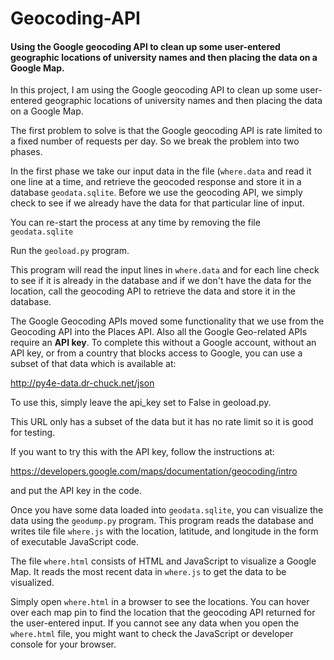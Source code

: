 # Geocoding-API
#### Using the Google geocoding API to clean up some user-entered geographic locations of university names and then placing the data on a Google Map.


In this project, I am using the Google geocoding API
to clean up some user-entered geographic locations of
university names and then placing the data on a Google
Map.

The first problem to solve is that the Google geocoding
API is rate limited to a fixed number of requests per day. So we break
the problem into two phases.

In the first phase we take our input data in the file
(`where.data` and read it one line at a time, and retrieve the
geocoded response and store it in a database `geodata.sqlite`.
Before we use the geocoding API, we simply check to see if
we already have the data for that particular line of input.

You can re-start the process at any time by removing the file
`geodata.sqlite`

Run the `geoload.py` program.   

This program will read the input
lines in `where.data` and for each line check to see if it is already
in the database and if we don't have the data for the location,
call the geocoding API to retrieve the data and store it in
the database.

The Google Geocoding APIs moved some functionality that we use from the Geocoding API
into the Places API.  Also all the Google Geo-related APIs require an
**API key**. To complete this without a Google account, without an API key, or from a country that blocks
access to Google, you can use a subset of that data which is
available at:


http://py4e-data.dr-chuck.net/json

To use this, simply leave the api_key set to False in 
geoload.py.

This URL only has a subset of the data but it has no rate limit so
it is good for testing.

If you want to try this with the API key, follow the
instructions at:

https://developers.google.com/maps/documentation/geocoding/intro

and put the API key in the code.

Once you have some data loaded into `geodata.sqlite`, you can
visualize the data using the `geodump.py` program.  This
program reads the database and writes tile file `where.js`
with the location, latitude, and longitude in the form of
executable JavaScript code.


The file `where.html` consists of HTML and JavaScript to visualize
a Google Map.  It reads the most recent data in `where.js` to get
the data to be visualized. 

Simply open `where.html` in a browser to see the locations.  You
can hover over each map pin to find the location that the
geocoding API returned for the user-entered input.  If you
cannot see any data when you open the `where.html` file, you might
want to check the JavaScript or developer console for your browser.
